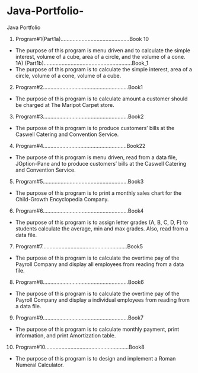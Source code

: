 # Java-Portfolio-
Java Portfolio

1) Program#1(Part1a)…………………………...………....Book 10
* The purpose of this program is menu driven and to calculate the simple interest, volume of a cube, area of a circle, and the volume of a cone. 
1A) (Part1b)…………………………………………….…….Book_1
* The purpose of this program is to calculate the simple interest, area of a circle, volume of a cone, volume of a cube. 
2) Program#2………………………………………...………Book1
* The purpose of this program is to calculate amount a customer should be charged at The Maripot Carpet store.
3) Program#3……………………...…………………………Book2
* The purpose of this program is to produce customers’ bills at the Caswell Catering and Convention Service.
4) Program#4………………………………………….....…Book22
* The purpose of this program is menu driven, read from a data file, JOption-Pane and to produce customers’ bills at the Caswell Catering and Convention Service.
5) Program#5………………………………………………...Book3
* The purpose of this program is to print a monthly sales chart for the Child-Growth Encyclopedia Company.
6) Program#6……………………………………………...…Book4
* The purpose of this program is to assign letter grades (A, B, C, D, F) to students calculate the average, min and max grades. Also, read from a data file.  
7) Program#7………………………………………………...Book5
* The purpose of this program is to calculate the overtime pay of the Payroll Company and display all employees from reading from a data file.
8) Program#8………………………………………………...Book6
* The purpose of this program is to calculate the overtime pay of the Payroll Company and display a individual employees from reading from a data file.
9) Program#9……………………………………………...…Book7
* The purpose of this program is to calculate monthly payment, print information, and print Amortization table. 
10) Program#10…………………………………………….....Book8
* The purpose of this program is to design and implement a Roman Numeral Calculator.
